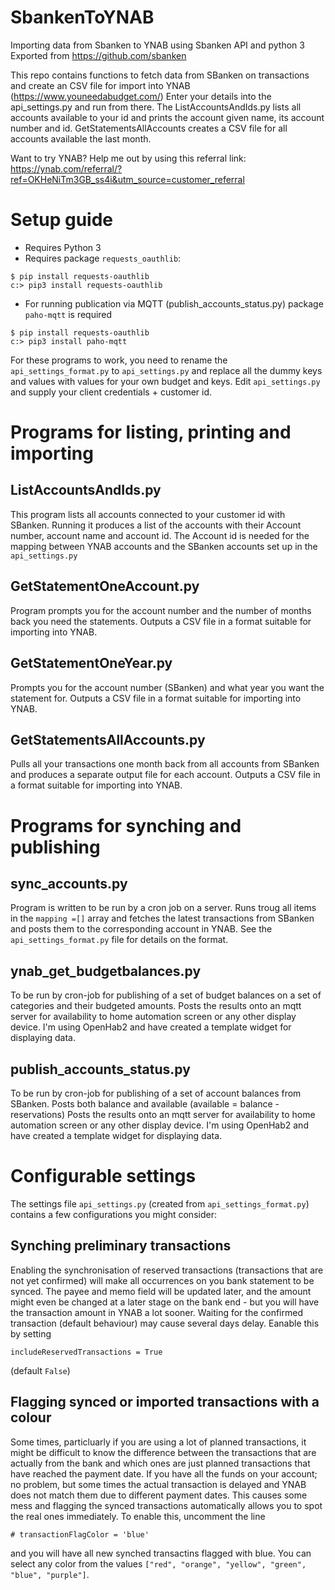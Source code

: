 # SbankenToYNAB
Importing data from Sbanken to YNAB using Sbanken API and python 3
Exported from https://github.com/sbanken

This repo contains functions to fetch data from SBanken on transactions and create an CSV file for import into YNAB (https://www.youneedabudget.com/)
Enter your details into the api_settings.py and run from there.
The ListAccountsAndIds.py lists all accounts available to your id and prints the account given name, its account number and id. 
GetStatementsAllAccounts creates a CSV file for all accounts available the last month.

Want to try YNAB? Help me out by using this referral link: https://ynab.com/referral/?ref=OKHeNiTm3GB_ss4i&utm_source=customer_referral

# Setup guide

* Requires Python 3
* Requires package ``requests_oauthlib``:
```
$ pip install requests-oauthlib
c:> pip3 install requests-oauthlib
```
* For running publication via MQTT (publish_accounts_status.py) package ``paho-mqtt`` is required
```
$ pip install requests-oauthlib
c:> pip3 install paho-mqtt
```

For these programs to work, you need to rename the ```api_settings_format.py``` to ```api_settings.py``` and replace all the dummy keys and values with values for your own budget and keys. Edit ``api_settings.py`` and supply your client credentials + customer id.

# Programs for listing, printing and importing
## ListAccountsAndIds.py
This program lists all accounts connected to your customer id with SBanken. Running it produces a list of the accounts with their Account number, account name and account id. The Account id is needed for the mapping between YNAB accounts and the SBanken accounts set up in the ```api_settings.py```

## GetStatementOneAccount.py
Program prompts you for the account number and the number of months back you need the statements. 
Outputs a CSV file in a format suitable for importing into YNAB.

## GetStatementOneYear.py
Prompts you for the account number (SBanken) and what year you want the statement for.
Outputs a CSV file in a format suitable for importing into YNAB.

## GetStatementsAllAccounts.py
Pulls all your transactions one month back from all accounts from SBanken and produces a separate output file for each account.
Outputs a CSV file in a format suitable for importing into YNAB.

# Programs for synching and publishing
## sync_accounts.py
Program is written to be run by a cron job on a server. Runs troug all items in the ```mapping =[]``` array and fetches the latest transactions from SBanken and posts them to the corresponding account in YNAB. See the ```api_settings_format.py``` file for details on the format.

## ynab_get_budgetbalances.py
To be run by cron-job for publishing of a set of budget balances on a set of categories and their budgeted amounts.
Posts the results onto an mqtt server for availability to home automation screen or any other display device. I'm using OpenHab2 and have created a template widget for displaying data.

## publish_accounts_status.py
To be run by cron-job for publishing of a set of account balances from SBanken. Posts both balance and available (available = balance - reservations)
Posts the results onto an mqtt server for availability to home automation screen or any other display device. I'm using OpenHab2 and have created a template widget for displaying data.

# Configurable settings
The settings file ```api_settings.py``` (created from ```api_settings_format.py```) contains a few configurations you might consider:
## Synching preliminary transactions
Enabling the synchronisation of reserved transactions (transactions that are not yet confirmed) will make all occurrences on you bank statement to be synced. The payee and memo field will be updated later, and the amount might even be changed at a later stage on the bank end - but you will have the transaction amount in YNAB a lot sooner. Waiting for the confirmed transaction (default behaviour) may cause several days delay.
Eanable this by setting 

```includeReservedTransactions = True```

(default ```False```)
## Flagging synced or imported transactions with a colour
Some times, particluarly if you are using a lot of planned transactions, it might be difficult to know the difference between the transactions that are actually from the bank and which ones are just planned transactions that have reached the payment date. If you have all the funds on your account; no problem, but some times the actual transaction is delayed and YNAB does not match them due to different payment dates. This causes some mess and flagging the synced transactions automatically allows you to spot the real ones immediately.
To enable this, uncomment the line

```# transactionFlagColor = 'blue'```

and you will have all new synched transactins flagged with blue. You can select any color from the values ```["red", "orange", "yellow", "green", "blue", "purple"]```.
